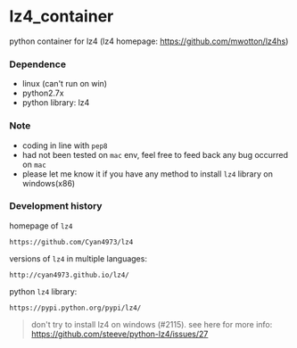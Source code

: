 # lz4_container

python container for lz4 (lz4 homepage: https://github.com/mwotton/lz4hs)



### Dependence

- linux (can't run on win)
- python2.7x
- python library: lz4

### Note

- coding in line with `pep8`
- had not been tested on `mac` env, feel free to feed back any bug occurred on `mac`
- please let me know it if you have any method to install `lz4` library on windows(x86)


### Development history

homepage of `lz4`

	https://github.com/Cyan4973/lz4

versions of `lz4` in multiple languages:

	http://cyan4973.github.io/lz4/

python `lz4` library:

	https://pypi.python.org/pypi/lz4/


> don't try to install lz4 on windows (#2115).
see here for more info: https://github.com/steeve/python-lz4/issues/27
